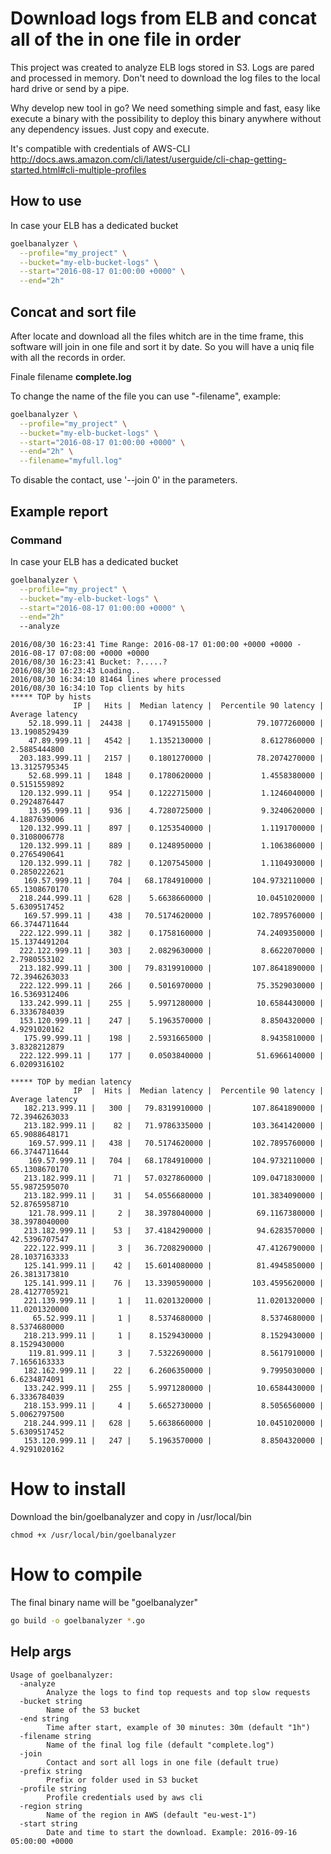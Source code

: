 # Download logs from ELB and concat all of the in one file in order #

This project was created to analyze ELB logs stored in S3. Logs are pared and processed in memory. Don't need to download the log files to the local hard drive or send by a pipe.

Why develop new tool in go? We need something simple and fast, easy like execute a binary with the possibility to deploy this binary anywhere without any dependency issues. Just copy and execute.

It's compatible with credentials of AWS-CLI http://docs.aws.amazon.com/cli/latest/userguide/cli-chap-getting-started.html#cli-multiple-profiles

## How to use ##

In case your ELB has a dedicated bucket

```bash
goelbanalyzer \
  --profile="my_project" \
  --bucket="my-elb-bucket-logs" \
  --start="2016-08-17 01:00:00 +0000" \
  --end="2h"
```

## Concat and sort file ##

After locate and download all the files whitch are in the time frame, this software will join in one file and sort it by date. So you will have a uniq file with all the records in order.

Finale filename **complete.log**

To change the name of the file you can use "-filename", example:

```bash
goelbanalyzer \
  --profile="my_project" \
  --bucket="my-elb-bucket-logs" \
  --start="2016-08-17 01:00:00 +0000" \
  --end="2h" \
  --filename="myfull.log"
```

To disable the contact, use '--join 0' in the parameters.


## Example report ##

### Command ###

In case your ELB has a dedicated bucket

```bash
goelbanalyzer \
  --profile="my_project" \
  --bucket="my-elb-bucket-logs" \
  --start="2016-08-17 01:00:00 +0000" \
  --end="2h"
  --analyze
```

```
2016/08/30 16:23:41 Time Range: 2016-08-17 01:00:00 +0000 +0000 - 2016-08-17 07:08:00 +0000 +0000
2016/08/30 16:23:41 Bucket: ?.....?
2016/08/30 16:23:43 Loading..
2016/08/30 16:34:10 81464 lines where processed
2016/08/30 16:34:10 Top clients by hits
***** TOP by hists
              IP |   Hits |  Median latency |  Percentile 90 latency | Average latency
    52.18.999.11 |  24438 |    0.1749155000 |          79.1077260000 | 13.1908529439
    47.89.999.11 |   4542 |    1.1352130000 |           8.6127860000 | 2.5885444800
  203.183.999.11 |   2157 |    0.1801270000 |          78.2074270000 | 13.3125795345
    52.68.999.11 |   1848 |    0.1780620000 |           1.4558380000 | 0.5151559892
  120.132.999.11 |    954 |    0.1222715000 |           1.1246040000 | 0.2924876447
    13.95.999.11 |    936 |    4.7280725000 |           9.3240620000 | 4.1887639006
  120.132.999.11 |    897 |    0.1253540000 |           1.1191700000 | 0.3108006778
  120.132.999.11 |    889 |    0.1248950000 |           1.1063860000 | 0.2765490641
  120.132.999.11 |    782 |    0.1207545000 |           1.1104930000 | 0.2850222621
   169.57.999.11 |    704 |   68.1784910000 |         104.9732110000 | 65.1308670170
  218.244.999.11 |    628 |    5.6638660000 |          10.0451020000 | 5.6309517452
   169.57.999.11 |    438 |   70.5174620000 |         102.7895760000 | 66.3744711644
  222.122.999.11 |    382 |    0.1758160000 |          74.2409350000 | 15.1374491204
  222.122.999.11 |    303 |    2.0829630000 |           8.6622070000 | 2.7980553102
  213.182.999.11 |    300 |   79.8319910000 |         107.8641890000 | 72.3946263033
  222.122.999.11 |    266 |    0.5016970000 |          75.3529030000 | 16.5369312406
  133.242.999.11 |    255 |    5.9971280000 |          10.6584430000 | 6.3336784039
  153.120.999.11 |    247 |    5.1963570000 |           8.8504320000 | 4.9291020162
   175.99.999.11 |    198 |    2.5931665000 |           8.9435810000 | 3.8328212879
  222.122.999.11 |    177 |    0.0503840000 |          51.6966140000 | 6.0209316102

***** TOP by median latency
              IP  |  Hits |  Median latency |  Percentile 90 latency | Average latency
   182.213.999.11 |   300 |   79.8319910000 |         107.8641890000 | 72.3946263033
   213.182.999.11 |    82 |   71.9786335000 |         103.3641420000 | 65.9088648171
    169.57.999.11 |   438 |   70.5174620000 |         102.7895760000 | 66.3744711644
    169.57.999.11 |   704 |   68.1784910000 |         104.9732110000 | 65.1308670170
   213.182.999.11 |    71 |   57.0327860000 |         109.0471830000 | 55.9872595070
   213.182.999.11 |    31 |   54.0556680000 |         101.3834090000 | 52.8765958710
    121.78.999.11 |     2 |   38.3978040000 |          69.1167380000 | 38.3978040000
   213.182.999.11 |    53 |   37.4184290000 |          94.6283570000 | 42.5396707547
   222.122.999.11 |     3 |   36.7208290000 |          47.4126790000 | 28.1037163333
   125.141.999.11 |    42 |   15.6014080000 |          81.4945850000 | 26.3813173810
   125.141.999.11 |    76 |   13.3390590000 |         103.4595620000 | 28.4127705921
   221.139.999.11 |     1 |   11.0201320000 |          11.0201320000 | 11.0201320000
     65.52.999.11 |     1 |    8.5374680000 |           8.5374680000 | 8.5374680000
   218.213.999.11 |     1 |    8.1529430000 |           8.1529430000 | 8.1529430000
    119.81.999.11 |     3 |    7.5322690000 |           8.5617910000 | 7.1656163333
   182.162.999.11 |    22 |    6.2606350000 |           9.7995030000 | 6.6234874091
   133.242.999.11 |   255 |    5.9971280000 |          10.6584430000 | 6.3336784039
   218.153.999.11 |     4 |    5.6652730000 |           8.5056560000 | 5.0062797500
   218.244.999.11 |   628 |    5.6638660000 |          10.0451020000 | 5.6309517452
   153.120.999.11 |   247 |    5.1963570000 |           8.8504320000 | 4.9291020162
```

# How to install #

Download the bin/goelbanalyzer and copy in /usr/local/bin
```
chmod +x /usr/local/bin/goelbanalyzer
```

# How to compile #
The final binary name will be "goelbanalyzer"
```bash
go build -o goelbanalyzer *.go
```

## Help args ##

```
Usage of goelbanalyzer:
  -analyze
    	Analyze the logs to find top requests and top slow requests
  -bucket string
    	Name of the S3 bucket
  -end string
    	Time after start, example of 30 minutes: 30m (default "1h")
  -filename string
    	Name of the final log file (default "complete.log")
  -join
    	Contact and sort all logs in one file (default true)
  -prefix string
    	Prefix or folder used in S3 bucket
  -profile string
    	Profile credentials used by aws cli
  -region string
    	Name of the region in AWS (default "eu-west-1")
  -start string
    	Date and time to start the download. Example: 2016-09-16 05:00:00 +0000
```
